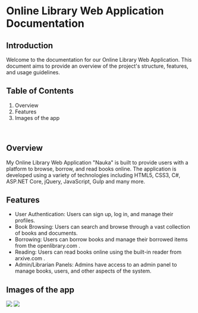 <h1>Online Library Web Application Documentation</h1>
<h2>Introduction</h2>
Welcome to the documentation for our Online Library Web Application. This document aims to provide an overview of the project's structure, features, and usage guidelines.
<br>
<h2>Table of Contents</h2>
<ol>
<li>Overview</li>
<li>Features</li>
  <li>Images of the app</li>
  </ol>
  <br>
  <h2>Overview</h2>
My Online Library Web Application "Nauka" is built to provide users with a platform to browse, borrow, and read books online. The application is developed using a variety of technologies including HTML5, CSS3, C#, ASP.NET Core, jQuery, JavaScript, Gulp and many more.

<h2>Features</h2>
<ul>
<li>User Authentication: Users can sign up, log in, and manage their profiles.</li>
<li>Book Browsing: Users can search and browse through a vast collection of books and documents.</li>
<li>Borrowing: Users can borrow books and manage their borrowed items from the openlibrary.com .</li>
<li>Reading: Users can read books online using the built-in reader from arxive.com .</li>
<li>Admin/Librarian Panels: Admins have access to an admin panel to manage books, users, and other aspects of the system.</li>
  </ul>
<h2>Images of the app</h2>
<img src="https://github.com/vasioo/Library/assets/78680789/c01a574a-c09e-458a-9ea0-23f845306617"/>
<img src="https://github.com/vasioo/Library/assets/78680789/bf10c906-0c7f-4fa0-8348-dc30981c23a3"/>
